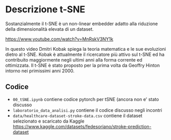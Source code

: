 # Descrizione t-SNE

Sostanzialmente il t-SNE è un non-linear embedder adatto alla riduzione della dimensionalità elevata di un dataset.

https://www.youtube.com/watch?v=MnRskV3NY1k

In questo video Dmitri Kobak spiega la teoria matematica e le sue evoluzioni dietro al t-SNE.
Kobak è attualmente il ricercatore più attivo sul t-SNE ed ha contribuito maggiormente negli ultimi anni alla forma corrente ed ottimizzata.
Il t-SNE è stato proposto per la prima volta da Geoffry Hinton intorno nei primissimi anni 2000.


## Codice

- `00_tSNE.ipynb` contiene codice pytorch per tSNE (ancora non e' stato discusso
- `laboratorio_data_analisi.py` contiene il codice discusso negli incontri
- `data/healthcare-dataset-stroke-data.csv` contiene il dataset selezionato e scaricato da Kaggle https://www.kaggle.com/datasets/fedesoriano/stroke-prediction-dataset

